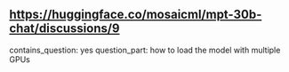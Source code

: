 ## https://huggingface.co/mosaicml/mpt-30b-chat/discussions/9

contains_question: yes
question_part: how to load the model with multiple GPUs